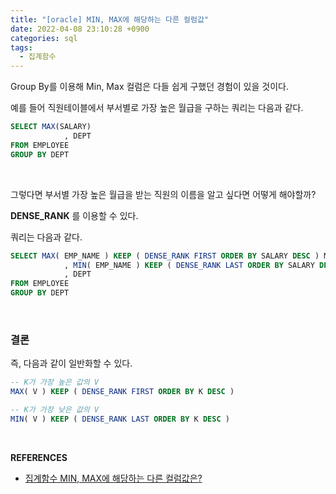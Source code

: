 ```yaml
---
title: "[oracle] MIN, MAX에 해당하는 다른 컬럼값"
date: 2022-04-08 23:10:28 +0900
categories: sql
tags: 
  - 집계함수
---
```




Group By를 이용해 Min, Max 컬럼은 다들 쉽게 구했던 경험이 있을 것이다.

예를 들어 직원테이블에서 부서별로 가장 높은 월급을 구하는 쿼리는 다음과 같다.

```sql
SELECT MAX(SALARY)
			, DEPT
FROM EMPLOYEE
GROUP BY DEPT
```



<br/>

그렇다면 부서별 가장 높은 월급을 받는 직원의 이름을 알고 싶다면 어떻게 해야할까?

**DENSE_RANK** 를 이용할 수 있다.

쿼리는 다음과 같다.
```sql
SELECT MAX( EMP_NAME ) KEEP ( DENSE_RANK FIRST ORDER BY SALARY DESC ) MAX_SALARY_EMP -- 가장 높은 월급의 직원이름
			, MIN( EMP_NAME ) KEEP ( DENSE_RANK LAST ORDER BY SALARY DESC ) MIN_SALARY_EMP -- 가장 낮은 월급의 직원이름
			, DEPT
FROM EMPLOYEE
GROUP BY DEPT
```



<br/>

### 결론

즉, 다음과 같이 일반화할 수 있다.
```sql
-- K가 가장 높은 값의 V
MAX( V ) KEEP ( DENSE_RANK FIRST ORDER BY K DESC )

-- K가 가장 낮은 값의 V
MIN( V ) KEEP ( DENSE_RANK LAST ORDER BY K DESC )
```




<br/>

**REFERENCES**

- [집계함수 MIN, MAX에 해당하는 다른 컬럼값은?](https://aseuka.tistory.com/entry/집계함수-MIN-MAX에-해당하는-다른-컬럼값은)